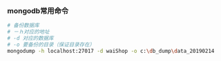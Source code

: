 ### mongodb常用命令

```bash
# 备份数据库
# －ｈ对应的地址
# -d 对应的数据库
# -o 要备份的目录（保证目录存在）
mongodump -h localhost:27017 -d waiShop -o c:\db_dump\data_20190214

```